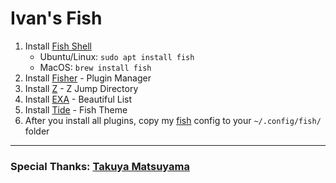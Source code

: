 # Ivan's Fish

1. Install [Fish Shell](https://fishshell.com/)
   - Ubuntu/Linux: `sudo apt install fish`
   - MacOS: `brew install fish`
2. Install [Fisher](https://github.com/jorgebucaran/fisher#installation) - Plugin Manager
3. Install [Z](https://github.com/jethrokuan/z#installation) - Z Jump Directory
4. Install [EXA](https://the.exa.website/#installation) - Beautiful List
5. Install [Tide](https://github.com/IlanCosman/tide#installation) - Fish Theme
6. After you install all plugins, copy my [fish](https://github.com/igmtink/dotfiles-igmtink/tree/main/.config/fish) config to your `~/.config/fish/` folder

***

### Special Thanks: [Takuya Matsuyama](https://www.youtube.com/c/devaslife)
